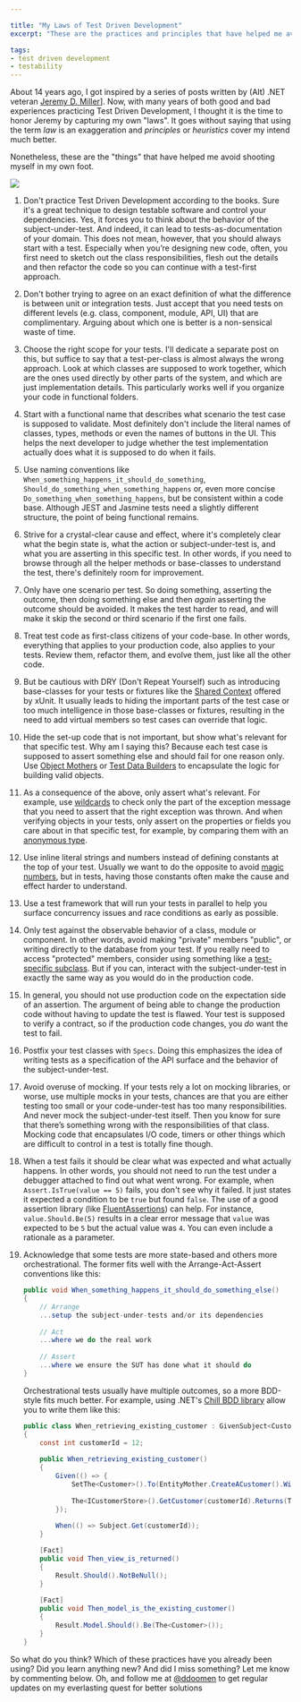 ```yaml
---

title: "My Laws of Test Driven Development"
excerpt: "These are the practices and principles that have helped me avoid shooting myself in my own foot while practicing Test Driven Development."

tags:
- test driven development
- testability
---
```


About 14 years ago, I got inspired by a series of posts written by (Alt) .NET veteran [Jeremy D. Miller](https://jeremydmiller.com/)]. Now, with many years of both good and bad experiences practicing Test Driven Development, I thought it is the time to honor Jeremy by capturing my own "laws". It goes without saying that using the term _law_ is an exaggeration and _principles_ or _heuristics_ cover my intend much better. 

Nonetheless, these are the "things" that have helped me avoid shooting myself in my own foot.

<img src="{{ site.url }}{{ site.baseurl }}/assets/images/posts/2021/laws.jpg" class="align-center"/> 

1. Don't practice Test Driven Development according to the books. Sure it's a great technique to design testable software and control your dependencies. Yes, it forces you to think about the behavior of the subject-under-test. And indeed, it can lead to tests-as-documentation of your domain. This does not mean, however, that you should always start with a test. Especially when you’re designing new code, often, you first need to sketch out the class responsibilities, flesh out the details and then refactor the code so you can continue with a test-first approach.

1. Don't bother trying to agree on an exact definition of what the difference is between unit or integration tests. Just accept that you need tests on different levels (e.g. class, component, module, API, UI) that are complimentary. Arguing about which one is better is a non-sensical waste of time.

1. Choose the right scope for your tests. I'll dedicate a separate post on this, but suffice to say that a test-per-class is almost always the wrong approach. Look at which classes are supposed to work together, which are the ones used directly by other parts of the system, and which are just implementation details. This particularly works well if you organize your code in functional folders. 

1. Start with a functional name that describes what scenario the test case is supposed to validate. Most definitely don't include the literal names of classes, types, methods or even the names of buttons in the UI. This helps the next developer to judge whether the test implementation actually does what it is supposed to do when it fails. 

1. Use naming conventions like `When_something_happens_it_should_do_something`, `Should_do_something_when_something_happens` or, even more concise `Do_something_when_something_happens`, but be consistent within a code base. Although JEST and Jasmine tests need a slightly different structure, the point of being functional remains. 

1. Strive for a crystal-clear cause and effect, where it's completely clear what the begin state is, what the action or subject-under-test is, and what you are asserting in this specific test. In other words, if you need to browse through all the helper methods or base-classes to understand the test, there's definitely room for improvement. 

1. Only have one scenario per test. So doing something, asserting the outcome, then doing something else and then _again_ asserting the outcome should be avoided. It makes the test harder to read, and will make it skip the second or third scenario if the first one fails. 

1. Treat test code as first-class citizens of your code-base. In other words, everything that applies to your production code, also applies to your tests. Review them, refactor them, and evolve them, just like all the other code.

1. But be cautious with DRY (Don't Repeat Yourself) such as introducing base-classes for your tests or fixtures like the [Shared Context](https://xunit.net/docs/shared-context) offered by xUnit. It usually leads to hiding the important parts of the test case or too much intelligence in those base-classes or fixtures, resulting in the need to add virtual members so test cases can override that logic. 

1. Hide the set-up code that is not important, but show what's relevant for that specific test. Why am I saying this? Because each test case is supposed to assert something else and should fail for one reason only. Use [Object Mothers](https://martinfowler.com/bliki/ObjectMother.html) or [Test Data Builders](http://www.natpryce.com/articles/000714.html) to encapsulate the logic for building valid objects. 

1. As a consequence of the above, only assert what's relevant. For example, use [wildcards](https://fluentassertions.com/exceptions/#:~:text=WithMessage%20to%20support-,wildcard,-expressions%20and%20match) to check only the part of the exception message that you need to assert that the right exception was thrown. And when verifying objects in your tests, only assert on the properties or fields you care about in that specific test, for example, by comparing them with an [anonymous type](https://github.com/fluentassertions/fluentassertions/blob/master/Tests/FluentAssertions.Specs/Equivalency/BasicEquivalencySpecs.cs#:~:text=When_specific_properties_have_been_specified_it_should_ignore_the_other_properties).

1. Use inline literal strings and numbers instead of defining constants at the top of your test. Usually we want to do the opposite to avoid [magic numbers](https://csharpcodingguidelines.com//maintainability-guidelines/#AV1515), but in tests, having those constants often make the cause and effect harder to understand. 

1. Use a test framework that will run your tests in parallel to help you surface concurrency issues and race conditions as early as possible. 

1. Only test against the observable behavior of a class, module or component. In other words, avoid making "private" members "public", or writing directly to the database from your test. If you really need to access "protected" members, consider using something like a [test-specific subclass](http://xunitpatterns.com/Test-Specific%20Subclass.html). But if you can, interact with the subject-under-test in exactly the same way as you would do in the production code.

1. In general, you should not use production code on the expectation side of an assertion. The argument of being able to change the production code without having to update the test is flawed. Your test is supposed to verify a contract, so if the production code changes, you _do_ want the test to fail. 

1. Postfix your test classes with `Specs`. Doing this emphasizes the idea of writing tests as a specification of the API surface and the behavior of the subject-under-test.

1. Avoid overuse of mocking. If your tests rely a lot on mocking libraries, or worse, use multiple mocks in your tests, chances are that you are either testing too small or your code-under-test has too many responsibilities. And never mock the subject-under-test itself. Then you know for sure that there’s something wrong with the responsibilities of that class. Mocking code that encapsulates I/O code, timers or other things which are difficult to control in a test is totally fine though.

1. When a test fails it should be clear what was expected and what actually happens. In other words, you should not need to run the test under a debugger attached to find out what went wrong. For example, when `Assert.IsTrue(value == 5)` fails, you don't see why it failed. It just states it expected a condition to be `true` but found `false`. The use of a good assertion library (like [FluentAssertions](https://fluentassertions.com/)) can help. For instance, `value.Should.Be(5)` results in a clear error message that `value` was expected to be `5` but the actual value was `4`. You can even include a rationale as a parameter. 

1. Acknowledge that some tests are more state-based and others more orchestrational. The former fits well with the Arrange-Act-Assert conventions like this:

    ```csharp
    public void When_something_happens_it_should_do_something_else()
    {
        // Arrange
        ...setup the subject-under-tests and/or its dependencies
        
        // Act
        ...where we do the real work
        
        // Assert
        ...where we ensure the SUT has done what it should do
    }
    ```

    Orchestrational tests usually have multiple outcomes, so a more BDD-style fits much better. For example, using .NET's [Chill BDD library](https://chillbdd.com/) allow you to write them like this:

    ```csharp
    public class When_retrieving_existing_customer : GivenSubject<CustomerController, View> 
    {
        const int customerId = 12;
        
        public When_retrieving_existing_customer()
        {
            Given(() => {
                SetThe<Customer>().To(EntityMother.CreateACustomer().With(x => x.I = customerId));
            
                The<ICustomerStore>().GetCustomer(customerId).Returns(The<Customer>());
            });
            
            When(() => Subject.Get(customerId));
        }
    
        [Fact]
        public void Then_view_is_returned()
        {
            Result.Should().NotBeNull();
        }
        
        [Fact]
        public void Then_model_is_the_existing_customer()
        {
            Result.Model.Should().Be(The<Customer>());
        }
    }
    ```

So what do you think? Which of these practices have you already been using? Did you learn anything new? And did I miss something? Let me know by commenting below. Oh, and follow me at [@ddoomen](https://twitter.com/ddoomen) to get regular updates on my everlasting quest for better solutions
